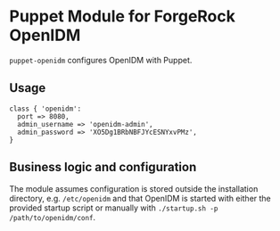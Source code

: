 # Puppet Module for ForgeRock OpenIDM

`puppet-openidm` configures OpenIDM with Puppet.

## Usage

    class { 'openidm': 
      port => 8080,
      admin_username => 'openidm-admin',
      admin_password => 'XO5Dg1BRbNBFJYcESNYxvPMz',
    }

## Business logic and configuration

The module assumes configuration is stored outside the installation directory,
e.g. `/etc/openidm` and that OpenIDM is started with either the provided startup
script or manually with `./startup.sh -p /path/to/openidm/conf`.
